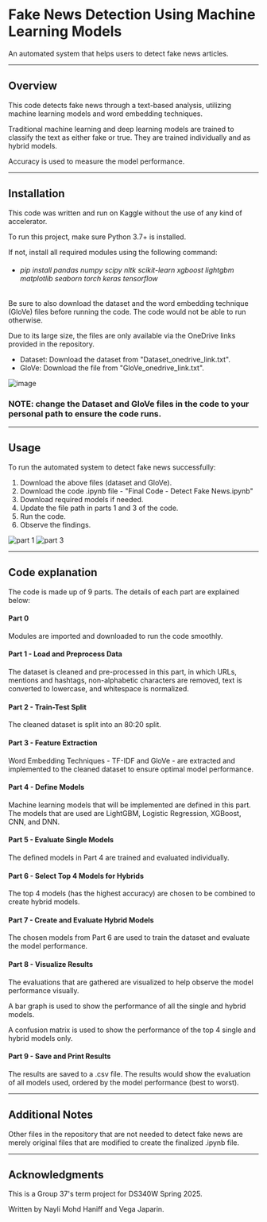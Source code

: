 # Fake News Detection Using Machine Learning Models

An automated system that helps users to detect fake news articles.

---


## Overview

This code detects fake news through a text-based analysis, utilizing machine learning models and word embedding techniques. 

Traditional machine learning and deep learning models are trained to classify the text as either fake or true. They are trained individually and as hybrid models.

Accuracy is used to measure the model performance. 

---

## Installation

This code was written and run on Kaggle without the use of any kind of accelerator.

To run this project, make sure Python 3.7+ is installed.

If not, install all required modules using the following command:

- ###### pip install pandas numpy scipy nltk scikit-learn xgboost lightgbm matplotlib seaborn torch keras tensorflow

Be sure to also download the dataset and the word embedding technique (GloVe) files before running the code. The code would not be able to run otherwise. 

Due to its large size, the files are only available via the OneDrive links provided in the repository.

- Dataset: Download the dataset from "Dataset_onedrive_link.txt".
- GloVe: Download the file from "GloVe_onedrive_link.txt".

![image](https://github.com/user-attachments/assets/c4a780b7-c6a2-49b4-83ef-692709c469a1)

### NOTE: change the Dataset and GloVe files in the code to your personal path to ensure the code runs. 

---

## Usage

To run the automated system to detect fake news successfully:
1. Download the above files (dataset and GloVe).
2. Download the code .ipynb file - "Final Code - Detect Fake News.ipynb"
3. Download required models if needed. 
4. Update the file path in parts 1 and 3 of the code.
5. Run the code.
6. Observe the findings. 

![part 1](https://github.com/user-attachments/assets/3d343cfb-856f-4473-a0d5-0240a296c289)
![part 3](https://github.com/user-attachments/assets/34891fec-77b2-4d1b-96d9-cb858cdd4e8c)

---

## Code explanation

The code is made up of 9 parts. The details of each part are explained below:

#### Part 0 
Modules are imported and downloaded to run the code smoothly.

#### Part 1 - Load and Preprocess Data
The dataset is cleaned and pre-processed in this part, in which URLs, mentions and hashtags, non-alphabetic characters are removed, text is converted to lowercase, and whitespace is normalized.

#### Part 2 - Train-Test Split
The cleaned dataset is split into an 80:20 split.

#### Part 3 - Feature Extraction
Word Embedding Techniques - TF-IDF and GloVe - are extracted and implemented to the cleaned dataset to ensure optimal model performance.

#### Part 4 - Define Models
Machine learning models that will be implemented are defined in this part. The models that are used are LightGBM, Logistic Regression, XGBoost, CNN, and DNN.

#### Part 5 - Evaluate Single Models
The defined models in Part 4 are trained and evaluated individually. 

#### Part 6 - Select Top 4 Models for Hybrids
The top 4 models (has the highest accuracy) are chosen to be combined to create hybrid models. 

#### Part 7 - Create and Evaluate Hybrid Models
The chosen models from Part 6 are used to train the dataset and evaluate the model performance. 

#### Part 8 - Visualize Results
The evaluations that are gathered are visualized to help observe the model performance visually. 

A bar graph is used to show the performance of all the single and hybrid models.

A confusion matrix is used to show the performance of the top 4 single and hybrid models only. 

#### Part 9 - Save and Print Results
The results are saved to a .csv file. The results would show the evaluation of all models used, ordered by the model performance (best to worst). 

---

## Additional Notes

Other files in the repository that are not needed to detect fake news are merely original files that are modified to create the finalized .ipynb file. 

---

## Acknowledgments

This is a Group 37's term project for DS340W Spring 2025.

Written by Nayli Mohd Haniff and Vega Japarin.
